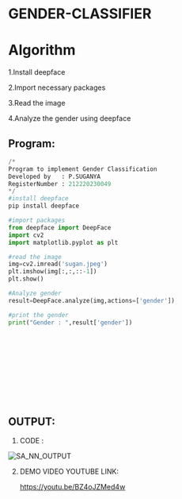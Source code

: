 # GENDER-CLASSIFIER
# Algorithm
1.Install deepface

2.Import necessary packages

3.Read the image

4.Analyze the gender using deepface


## Program:
```python
/*
Program to implement Gender Classification
Developed by   : P.SUGANYA
RegisterNumber : 212220230049
*/
#install deepface
pip install deepface

#import packages
from deepface import DeepFace
import cv2
import matplotlib.pyplot as plt

#read the image
img=cv2.imread('sugan.jpeg')
plt.imshow(img[:,:,::-1])
plt.show()

#Analyze gender
result=DeepFace.analyze(img,actions=['gender'])

#print the gender
print("Gender : ",result['gender'])
```
</br>
</br>
</br>
</br>
</br>
</br>
</br>
</br>

## OUTPUT:


1. CODE :

![SA_NN_OUTPUT](https://user-images.githubusercontent.com/77089743/172676247-0d9e298e-ac60-493a-8cf3-27a68371ccaf.PNG)



2. DEMO VIDEO YOUTUBE LINK:
    
    https://youtu.be/BZ4oJZMed4w




